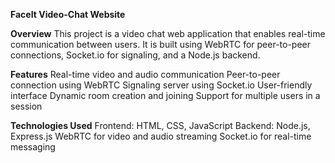 **FaceIt 
Video-Chat 
Website**

**Overview**
This project is a video chat web application that enables real-time communication between users. It is built using WebRTC for peer-to-peer connections, Socket.io for signaling, and a Node.js backend.

**Features**
Real-time video and audio communication
Peer-to-peer connection using WebRTC
Signaling server using Socket.io
User-friendly interface
Dynamic room creation and joining
Support for multiple users in a session

**Technologies Used**
Frontend: HTML, CSS, JavaScript
Backend: Node.js, Express.js
WebRTC for video and audio streaming
Socket.io for real-time messaging
